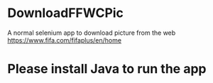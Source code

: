 # DownloadFFWCPic
A normal selenium app to download picture from the web https://www.fifa.com/fifaplus/en/home
# Please install Java to run the app
